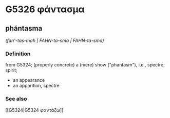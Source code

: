 # G5326 φάντασμα

## phántasma

_(fan'-tas-mah | FAHN-ta-sma | FAHN-ta-sma)_

### Definition

from G5324; (properly concrete) a (mere) show ("phantasm"), i.e., spectre; spirit; 

- an appearance
- an apparition, spectre

### See also

[[G5324|G5324 φαντάζω]]
